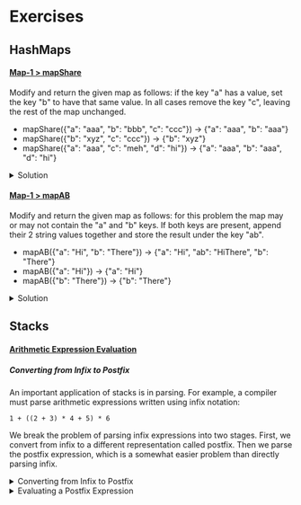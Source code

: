 # Exercises

## HashMaps
#### [Map-1 > mapShare](http://codingbat.com/prob/p148813)
Modify and return the given map as follows: if the key "a" has a value, set the key "b" to have that same value. In all cases remove the key "c", leaving the rest of the map unchanged.

- mapShare({"a": "aaa", "b": "bbb", "c": "ccc"}) → {"a": "aaa", "b": "aaa"}
- mapShare({"b": "xyz", "c": "ccc"}) → {"b": "xyz"}
- mapShare({"a": "aaa", "c": "meh", "d": "hi"}) → {"a": "aaa", "b": "aaa", "d": "hi"}

<details>
<summary>Solution</summary>

```java
public Map<String, String> mapShare(Map<String, String> map) {

    if (map.containsKey("a")){
      String temp = map.get("a");
      if (map.containsKey("b")){
        map.put("b", temp);
      } else {
        map.put("b", temp);
      }
    }
    if (map.containsKey("c")){
      map.remove("c");
    }

  return map;
}
```

</details>

#### [Map-1 > mapAB](https://codingbat.com/prob/p107259)
Modify and return the given map as follows: for this problem the map may or may not contain the "a" and "b" keys. If both keys are present, append their 2 string values together and store the result under the key "ab".

- mapAB({"a": "Hi", "b": "There"}) → {"a": "Hi", "ab": "HiThere", "b": "There"}
- mapAB({"a": "Hi"}) → {"a": "Hi"}
- mapAB({"b": "There"}) → {"b": "There"}

<details>
<summary>Solution</summary>

```java
public Map<String, String> mapAB(Map<String, String> map) {
  if (map.containsKey("a") && map.containsKey("b")){
    String temp = map.get("a") + map.get("b");
    map.put("ab", temp);
  }

  return map;
}
```

</details>

## Stacks
#### [Arithmetic Expression Evaluation](https://www.cs.cmu.edu/~adamchik/15-121/lectures/Stacks%20and%20Queues/Stacks%20and%20Queues.html)
##### Converting from Infix to Postfix
An important application of stacks is in parsing. For example, a compiler must parse arithmetic expressions written using infix notation:

`1 + ((2 + 3) * 4 + 5) * 6`

We break the problem of parsing infix expressions into two stages. First, we convert from infix to a different representation called postfix. Then we parse the postfix expression, which is a somewhat easier problem than directly parsing infix.

<details>
<summary>Converting from Infix to Postfix</summary>

Typically, we deal with expressions in infix notation:

`2 + 5`

where the operators (e.g. +, \*) are written between the operands (e.q, 2 and 5). Writing the operators after the operands gives a postfix expression 2 and 5 are called operands, and the '+' is operator. The above arithmetic expression is called infix, since the operator is in between operands. The expression:

`2 5 +`

Writing the operators before the operands gives a prefix expression:

`+ 2 5`

Suppose you want to compute the cost of your shopping trip. To do so, you add a list of numbers and multiply them by the local sales tax (7.25%):

`70 + 150 * 1.0725`

Depending on the calculator, the answer would be either 235.95 or 230.875. To avoid this confusion we shall use a postfix notation:

`70  150 + 1.0725 *`

Postfix has the nice property that parentheses are unnecessary.

Now, we describe how to convert from infix to postfix.

1. Read in the tokens one at a time
2. If a token is an integer, write it into the output
3. If a token is an operator, push it to the stack, if the stack is empty. If the stack is not empty, you pop entries with higher or equal priority and only then you push that token to the stack.
4. If a token is a left parentheses '(', push it to the stack
5. If a token is a right parentheses ')', you pop entries until you meet '('.
6. When you finish reading the string, you pop up all tokens which are left there.
7. Arithmetic precedence is in increasing order: '+', '-', '\*', '/';

Example. Suppose we have an infix expression:`2+(4+3*2+1)/3`. We read the string by characters.

```
'2' - send to the output.
'+' - push on the stack.
'(' - push on the stack.
'4' - send to the output.
'+' - push on the stack.
'3' - send to the output.
'*' - push on the stack.
'2' - send to the output.
```

</details>

<details>
<summary>Evaluating a Postfix Expression</summary>

We describe how to parse and evaluate a postfix expression.

1. We read the tokens in one at a time.
2. If it is an integer, push it on the stack
3. If it is a binary operator, pop the top two elements from the stack, apply the operator, and push the result back on the stack.

Consider the following postfix expression:

`5 9 3 + 4 2 * * 7 + *`

Here is a chain of operations:

```
Stack Operations              Output
--------------------------------------
push(5);                        5
push(9);                        5 9
push(3);                        5 9 3
push(pop() + pop())             5 12
push(4);                        5 12 4
push(2);                        5 12 4 2
push(pop() * pop())             5 12 8
push(pop() * pop())             5 96
push(7)                         5 96 7
push(pop() + pop())             5 103
push(pop() * pop())             515
```

>Note, that division is not a commutative operation, so 2/3 is not the same as 3/2.

</details>
